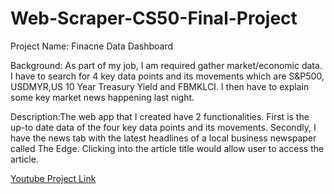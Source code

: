 # Web-Scraper-CS50-Final-Project


Project Name: Finacne Data Dashboard

Background: As part of my job, I am required gather market/economic data.
I have to search for 4 key data points and its movements which are S&P500, USDMYR,US 10 Year Treasury Yield and FBMKLCI. 
I then have to explain some key market news happening last night. 

Description:The web app that I created have 2 functionalities. First is the up-to date data of the four key data points and its movements.
Secondly, I have the news tab with the latest headlines of a local business newspaper called The Edge. Clicking into the article title would
allow user to access the article. 


[Youtube Project Link](https://www.youtube.com/watch?v=EaUNDzeJ5og)
